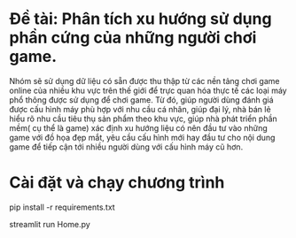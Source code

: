 # Đề tài: Phân tích xu hướng sử dụng phần cứng của những người chơi game.

Nhóm sẽ sử dụng dữ liệu có sẵn được thu thập từ các nền tảng chơi game online của nhiều khu vực trên thế giới để trực quan hóa thực tế các loại máy phổ thông được sử dụng để chơi game. Từ đó, giúp người dùng đánh giá được cấu hình máy phù hợp với nhu cầu cá nhân, giúp đại lý, nhà bán lẻ hiểu rõ nhu cầu tiêu thụ sản phẩm theo khu vực, giúp nhà phát triển phần mềm( cụ thể là game) xác định xu hướng liệu có nên đầu tư vào những game với đồ họa đẹp mắt, yêu cầu cấu hình mới hay đầu tư cho nội dung game để tiếp cận tới nhiều người dùng với cấu hình máy cũ hơn.

# Cài đặt và chạy chương trình
pip install -r requirements.txt

streamlit run Home.py
